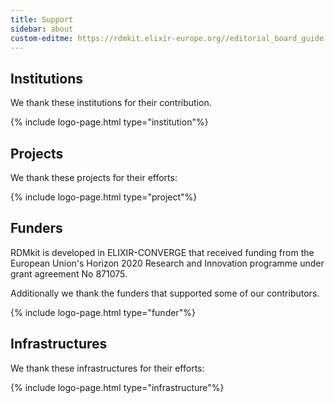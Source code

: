 ```yaml
---
title: Support
sidebar: about
custom-editme: https://rdmkit.elixir-europe.org//editorial_board_guide.html#adding-an-institution-project-or-funder
---
```


## Institutions

We thank these institutions for their contribution.

{% include logo-page.html type="institution"%}

## Projects

We thank these projects for their efforts:

{% include logo-page.html type="project"%}

## Funders

RDMkit is developed in ELIXIR-CONVERGE that received funding from the European Union's Horizon 2020 Research and Innovation programme under grant agreement No 871075. 

Additionally we thank the funders that supported some of our contributors.

{% include logo-page.html type="funder"%}

## Infrastructures

We thank these infrastructures for their efforts:

{% include logo-page.html type="infrastructure"%}
